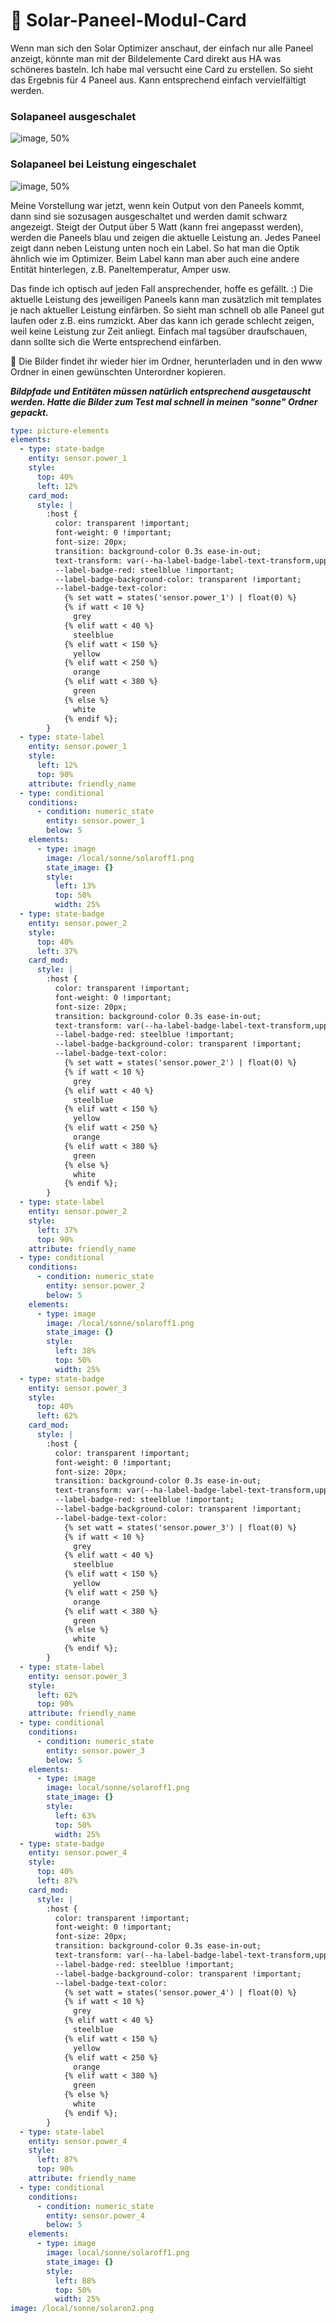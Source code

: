 # 🌅 Solar-Paneel-Modul-Card

Wenn man sich den Solar Optimizer anschaut, der einfach nur alle Paneel anzeigt, könnte man mit der Bildelemente Card direkt aus HA was schöneres basteln. Ich habe mal versucht eine Card zu erstellen. So sieht das Ergebnis für 4 Paneel aus. Kann entsprechend einfach vervielfältigt werden.

### Solapaneel ausgeschalet
![image, 50%](https://github.com/user-attachments/assets/08720a9e-1885-4dae-a351-06d8e58a307a)


### Solapaneel bei Leistung eingeschalet
![image, 50%](https://github.com/user-attachments/assets/d7b7a951-cbab-47c0-b3bf-8e4fc3eb2761)


Meine Vorstellung war jetzt, wenn kein Output von den Paneels kommt, dann sind sie sozusagen ausgeschaltet und werden damit schwarz angezeigt. Steigt der Output über 5 Watt (kann frei angepasst werden), werden die Paneels blau und zeigen die aktuelle Leistung an. Jedes Paneel zeigt dann neben Leistung unten noch ein Label. So hat man die Optik ähnlich wie im Optimizer. Beim Label kann man aber auch eine andere Entität hinterlegen, z.B. Paneltemperatur, Amper usw. 

Das finde ich optisch auf jeden Fall ansprechender, hoffe es gefällt. :) Die aktuelle Leistung des jeweiligen Paneels kann man zusätzlich mit templates je nach aktueller Leistung einfärben. So sieht man schnell ob alle Paneel gut laufen oder z.B. eins rumzickt. Aber das kann ich gerade schlecht zeigen, weil keine Leistung zur Zeit anliegt. Einfach mal tagsüber draufschauen, dann sollte sich die Werte entsprechend einfärben.

📌 Die Bilder findet ihr wieder hier im Ordner, herunterladen und in den www Ordner in einen gewünschten Unterordner kopieren.

***Bildpfade und Entitäten müssen natürlich entsprechend ausgetauscht werden. Hatte die Bilder zum Test mal schnell in meinen "sonne" Ordner gepackt.***

```yaml
type: picture-elements
elements:
  - type: state-badge
    entity: sensor.power_1
    style:
      top: 40%
      left: 12%
    card_mod:
      style: |
        :host {
          color: transparent !important;
          font-weight: 0 !important;
          font-size: 20px;
          transition: background-color 0.3s ease-in-out;
          text-transform: var(--ha-label-badge-label-text-transform,uppercase);
          --label-badge-red: steelblue !important;
          --label-badge-background-color: transparent !important;
          --label-badge-text-color: 
            {% set watt = states('sensor.power_1') | float(0) %}
            {% if watt < 10 %}
              grey
            {% elif watt < 40 %}
              steelblue
            {% elif watt < 150 %}
              yellow
            {% elif watt < 250 %}
              orange
            {% elif watt < 380 %}
              green
            {% else %}
              white
            {% endif %};
        }
  - type: state-label
    entity: sensor.power_1
    style:
      left: 12%
      top: 90%
    attribute: friendly_name
  - type: conditional
    conditions:
      - condition: numeric_state
        entity: sensor.power_1
        below: 5
    elements:
      - type: image
        image: /local/sonne/solaroff1.png
        state_image: {}
        style:
          left: 13%
          top: 50%
          width: 25%
  - type: state-badge
    entity: sensor.power_2
    style:
      top: 40%
      left: 37%
    card_mod:
      style: |
        :host {
          color: transparent !important;
          font-weight: 0 !important;
          font-size: 20px;
          transition: background-color 0.3s ease-in-out;
          text-transform: var(--ha-label-badge-label-text-transform,uppercase);
          --label-badge-red: steelblue !important;
          --label-badge-background-color: transparent !important;
          --label-badge-text-color: 
            {% set watt = states('sensor.power_2') | float(0) %}
            {% if watt < 10 %}
              grey
            {% elif watt < 40 %}
              steelblue
            {% elif watt < 150 %}
              yellow
            {% elif watt < 250 %}
              orange
            {% elif watt < 380 %}
              green
            {% else %}
              white
            {% endif %};
        }
  - type: state-label
    entity: sensor.power_2
    style:
      left: 37%
      top: 90%
    attribute: friendly_name
  - type: conditional
    conditions:
      - condition: numeric_state
        entity: sensor.power_2
        below: 5
    elements:
      - type: image
        image: /local/sonne/solaroff1.png
        state_image: {}
        style:
          left: 38%
          top: 50%
          width: 25%
  - type: state-badge
    entity: sensor.power_3
    style:
      top: 40%
      left: 62%
    card_mod:
      style: |
        :host {
          color: transparent !important;
          font-weight: 0 !important;
          font-size: 20px;
          transition: background-color 0.3s ease-in-out;
          text-transform: var(--ha-label-badge-label-text-transform,uppercase);
          --label-badge-red: steelblue !important;
          --label-badge-background-color: transparent !important;
          --label-badge-text-color: 
            {% set watt = states('sensor.power_3') | float(0) %}
            {% if watt < 10 %}
              grey
            {% elif watt < 40 %}
              steelblue
            {% elif watt < 150 %}
              yellow
            {% elif watt < 250 %}
              orange
            {% elif watt < 380 %}
              green
            {% else %}
              white
            {% endif %};
        }
  - type: state-label
    entity: sensor.power_3
    style:
      left: 62%
      top: 90%
    attribute: friendly_name
  - type: conditional
    conditions:
      - condition: numeric_state
        entity: sensor.power_3
        below: 5
    elements:
      - type: image
        image: local/sonne/solaroff1.png
        state_image: {}
        style:
          left: 63%
          top: 50%
          width: 25%
  - type: state-badge
    entity: sensor.power_4
    style:
      top: 40%
      left: 87%
    card_mod:
      style: |
        :host {
          color: transparent !important;
          font-weight: 0 !important;
          font-size: 20px;
          transition: background-color 0.3s ease-in-out;
          text-transform: var(--ha-label-badge-label-text-transform,uppercase);
          --label-badge-red: steelblue !important;
          --label-badge-background-color: transparent !important;
          --label-badge-text-color: 
            {% set watt = states('sensor.power_4') | float(0) %}
            {% if watt < 10 %}
              grey
            {% elif watt < 40 %}
              steelblue
            {% elif watt < 150 %}
              yellow
            {% elif watt < 250 %}
              orange
            {% elif watt < 380 %}
              green
            {% else %}
              white
            {% endif %};
        }
  - type: state-label
    entity: sensor.power_4
    style:
      left: 87%
      top: 90%
    attribute: friendly_name
  - type: conditional
    conditions:
      - condition: numeric_state
        entity: sensor.power_4
        below: 5
    elements:
      - type: image
        image: local/sonne/solaroff1.png
        state_image: {}
        style:
          left: 88%
          top: 50%
          width: 25%
image: /local/sonne/solaron2.png

```
